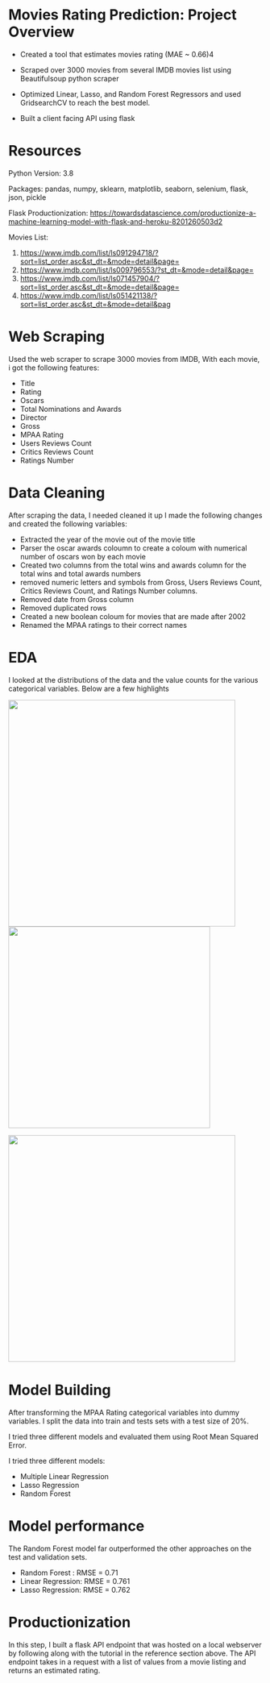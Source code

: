 # Movies Rating Prediction: Project Overview

* Created a tool that estimates movies rating (MAE ~ 0.66)4


* Scraped over 3000 movies from several IMDB movies list using Beautifulsoup python scraper
* Optimized Linear, Lasso, and Random Forest Regressors and used GridsearchCV to reach the best model.

* Built a client facing API using flask

# Resources 
 Python Version: 3.8
 
 Packages: pandas, numpy, sklearn, matplotlib, seaborn, selenium, flask, json, pickle
 
 Flask Productionization: https://towardsdatascience.com/productionize-a-machine-learning-model-with-flask-and-heroku-8201260503d2
 
 Movies List: 
1. https://www.imdb.com/list/ls091294718/?sort=list_order,asc&st_dt=&mode=detail&page=
2. https://www.imdb.com/list/ls009796553/?st_dt=&mode=detail&page=
3. https://www.imdb.com/list/ls071457904/?sort=list_order,asc&st_dt=&mode=detail&page=
4. https://www.imdb.com/list/ls051421138/?sort=list_order,asc&st_dt=&mode=detail&pag

# Web Scraping
Used the web scraper to scrape 3000 movies from IMDB, With each movie, i got the following features:
* Title 
*  Rating
*  Oscars
*  Total Nominations and Awards
*  Director
*  Gross 
*  MPAA Rating
*  Users Reviews Count
*  Critics Reviews Count
*  Ratings Number


# Data Cleaning


After scraping the data, I needed cleaned it up I made the following changes and created the following variables:
* Extracted the year of the movie out of the movie title
* Parser the oscar awards coloumn to create a coloum with numerical number of oscars won by each movie
* Created two columns from the total wins and awards column for the total wins and total awards numbers
* removed numeric letters and symbols from Gross, Users Reviews Count, Critics Reviews Count, and Ratings Number columns.
* Removed date from Gross column
* Removed duplicated rows
* Created a new boolean coloum for movies that are made after 2002
* Renamed the MPAA ratings to their correct names


# EDA

I looked at the distributions of the data and the value counts for the various categorical variables. Below are a few highlights 

<img src="https://github.com/yazanziyad98/IMDB-Web-Scraping/blob/main/correlation%20heatmap.PNG" width="450">  <img src="https://github.com/yazanziyad98/IMDB-Web-Scraping/blob/main/Oscars%20Average.PNG" width="400">

<img src="https://github.com/yazanziyad98/IMDB-Web-Scraping/blob/main/Directors%20Oscars.PNG" width="450">


# Model Building


After transforming the MPAA Rating categorical variables into dummy variables. I split the data into train and tests sets with a test size of 20%.

I tried three different models and evaluated them using Root Mean Squared Error.

I tried three different models:

* Multiple Linear Regression 
* Lasso Regression 
* Random Forest 

# Model performance
The Random Forest model far outperformed the other approaches on the test and validation sets.

* Random Forest : RMSE = 0.71
* Linear Regression: RMSE = 0.761
* Lasso Regression: RMSE = 0.762

# Productionization

In this step, I built a flask API endpoint that was hosted on a local webserver by following along with the tutorial in the reference section above. The API endpoint takes in a request with a list of values from a movie listing and returns an estimated rating.
